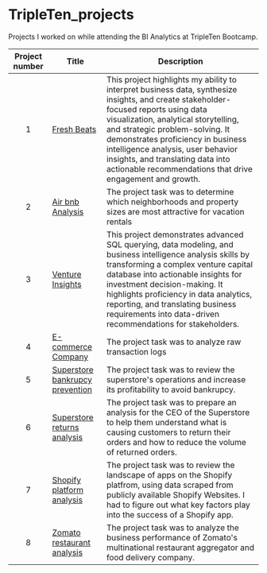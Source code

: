 # TripleTen_projects
Projects I worked on while attending the BI Analytics at TripleTen Bootcamp.

| Project number | Title | Description |
| :-----------: | ----------- |----------- |
| 1 | [Fresh Beats](https://github.com/hullingerjeff4/Data_projects_TripleTen/tree/main/Fresh_beats) | This project highlights my ability to interpret business data, synthesize insights, and create stakeholder-focused reports using data visualization, analytical storytelling, and strategic problem-solving. It demonstrates proficiency in business intelligence analysis, user behavior insights, and translating data into actionable recommendations that drive engagement and growth. |
| 2 | [Air bnb Analysis](https://github.com/hullingerjeff4/Data_projects_TripleTen/tree/main/Air%20bnb%20analysis)| The project task was to determine which neighborhoods and property sizes are most attractive for vacation rentals |
| 3 | [Venture Insights](https://github.com/hullingerjeff4/Data_projects_TripleTen/tree/main/Venture_Insights) | This project demonstrates advanced SQL querying, data modeling, and business intelligence analysis skills by transforming a complex venture capital database into actionable insights for investment decision-making. It highlights proficiency in data analytics, reporting, and translating business requirements into data-driven recommendations for stakeholders.
| 4 | [E-commerce Company](https://github.com/hullingerjeff4/Data_projects_TripleTen/tree/main/E-commerce%20company) | The project task was to analyze raw transaction logs |
| 5 | [Superstore bankrupcy prevention](https://github.com/hullingerjeff4/Data_projects_TripleTen/tree/main/Supertstore_bankrupcy_prevention) | The project task was to review the superstore's operations and increase its profitability to avoid bankrupcy.  
| 6 | [Superstore returns analysis](https://github.com/hullingerjeff4/Data_projects_TripleTen/tree/main/Superstore_returns_analysis) | The project task was to prepare an analysis for the CEO of the Superstore to help them understand what is causing customers to return their orders and how to reduce the volume of returned orders.  
| 7 | [Shopify platform analysis](https://github.com/hullingerjeff4/Data_projects_TripleTen/tree/main/Shopify_platform_analysis) | The project task was to review the landscape of apps on the Shopify platfrom, using data scraped from publicly available Shopify Websites.  I had to figure out what key factors play into the success of a Shopify app.  
| 8 | [Zomato restaurant analysis](https://github.com/hullingerjeff4/Data_projects_TripleTen/tree/main/Zomato_restaurant_analysis) | The project task was to analyze  the business performance of Zomato's multinational restaurant aggregator and food delivery company.  
